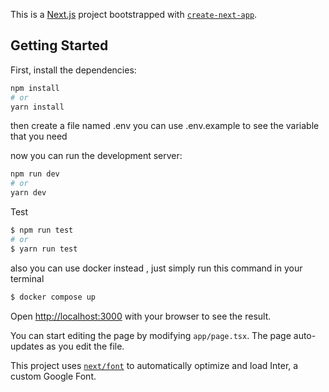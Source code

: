 This is a [Next.js](https://nextjs.org/) project bootstrapped with [`create-next-app`](https://github.com/vercel/next.js/tree/canary/packages/create-next-app).

## Getting Started

First, install the dependencies:

```bash
npm install
# or
yarn install
```

then create a file named .env 
you can use .env.example to see the variable that you need

now you can run the development server:

```bash
npm run dev
# or
yarn dev
```

Test
```bash
$ npm run test
# or
$ yarn run test
```

also you can use docker instead , just simply run this command in your terminal
```bash
$ docker compose up
```

Open [http://localhost:3000](http://localhost:3000) with your browser to see the result.

You can start editing the page by modifying `app/page.tsx`. The page auto-updates as you edit the file.

This project uses [`next/font`](https://nextjs.org/docs/basic-features/font-optimization) to automatically optimize and load Inter, a custom Google Font.
